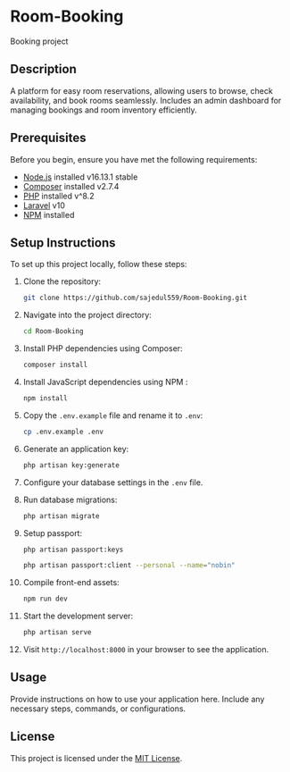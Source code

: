 # Room-Booking
Booking project

## Description

A platform for easy room reservations, allowing users to browse, check availability, and book rooms seamlessly. Includes an admin dashboard for managing bookings and room inventory efficiently.

## Prerequisites

Before you begin, ensure you have met the following requirements:

-   [Node.js](https://nodejs.org/) installed v16.13.1 stable
-   [Composer](https://getcomposer.org/) installed v2.7.4
-   [PHP](https://www.php.net/) installed v^8.2
-   [Laravel](https://laravel.com/) v10
-   [NPM](https://www.npmjs.com/)  installed

## Setup Instructions

To set up this project locally, follow these steps:

1. Clone the repository:

    ```bash
    git clone https://github.com/sajedul559/Room-Booking.git
    ```

2. Navigate into the project directory:

    ```bash
    cd Room-Booking
    ```

3. Install PHP dependencies using Composer:

    ```bash
    composer install
    ```

4. Install JavaScript dependencies using NPM :

    ```bash
    npm install
    ```

  

5. Copy the `.env.example` file and rename it to `.env`:

    ```bash
    cp .env.example .env
    ```

6. Generate an application key:

    ```bash
    php artisan key:generate
    ```

7. Configure your database settings in the `.env` file.

8. Run database migrations:

    ```bash
    php artisan migrate
    ```

9. Setup passport:

    ```bash
    php artisan passport:keys
    ```

    ```bash
    php artisan passport:client --personal --name="nobin"
    ```

10. Compile front-end assets:

    ```bash
    npm run dev
    ```

11. Start the development server:

    ```bash
    php artisan serve
    ```

12. Visit `http://localhost:8000` in your browser to see the application.

## Usage

Provide instructions on how to use your application here. Include any necessary steps, commands, or configurations.

## License

This project is licensed under the [MIT License](LICENSE).
